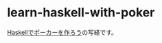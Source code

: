 # learn-haskell-with-poker
[Haskellでポーカーを作ろう](http://tune.hateblo.jp/entry/2015/05/12/023112)の写経です。
